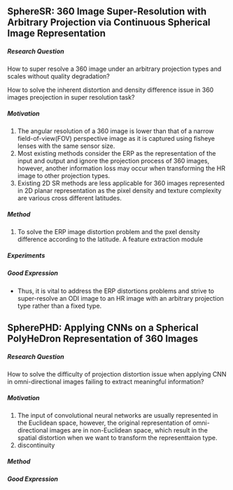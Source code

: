## SphereSR: 360 Image Super-Resolution with Arbitrary Projection via Continuous Spherical Image Representation
##### Research Question
How to super resolve a 360 image under an arbitrary projection types and scales without quality degradation?

How to solve the inherent distortion and density difference issue in 360 images preojection in super resolution task?
##### Motivation
1. The angular resolution of a 360 image is lower than that of a narrow field-of-view(FOV) perspective image as it is captured using fisheye lenses with the same sensor size.
2. Most existing methods consider the ERP as the representation of the input and output and ignore the projection process of 360 images, however, another information loss may occur when transforming the HR image to other projection types.
3. Existing 2D SR methods are less applicable for 360 images represented in 2D planar representation as the pixel density and texture complexity are various cross different latitudes.

##### Method
1. To solve the ERP image distortion problem and the pxel density difference according to the latitude.
A feature extraction module

##### Experiments

##### Good Expression
- Thus, it is vital to address the ERP distortions problems and strive to super-resolve an ODI image to an HR image with an arbitrary projection type rather than a fixed type.


## SpherePHD: Applying CNNs on a Spherical PolyHeDron Representation of 360 Images
##### Research Question
How to solve the difficulty of projection distortion issue when applying CNN in omni-directional images failing to extract meaningful information?
##### Motivation
1. The input of convolutional neural networks are usually represented in the Euclidean space, however, the original representation of omni-directional images are in non-Euclidean space, which result in the spatial distortion when we want to transform the representtaion type.
2. discontinuity
##### Method
##### Good Expression
